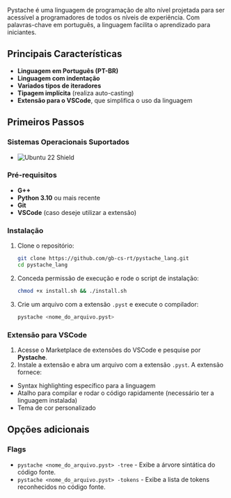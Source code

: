 Pystache é uma linguagem de programação de alto nível projetada para ser acessível a programadores de todos os níveis de experiência. Com palavras-chave em português, a linguagem facilita o aprendizado para iniciantes.

## Principais Características
- **Linguagem em Português (PT-BR)**
- **Linguagem com indentação**
- **Variados tipos de iteradores**
- **Tipagem implícita** (realiza auto-casting)
- **Extensão para o VSCode**, que simplifica o uso da linguagem

## Primeiros Passos

### Sistemas Operacionais Suportados
- ![Ubuntu 22 Shield](https://img.shields.io/badge/Ubuntu-22.04-orange)

### Pré-requisitos
- **G++**
- **Python 3.10** ou mais recente
- **Git**
- **VSCode** (caso deseje utilizar a extensão)

### Instalação
1. Clone o repositório:
   ```bash
   git clone https://github.com/gb-cs-rt/pystache_lang.git
   cd pystache_lang

2. Conceda permissão de execução e rode o script de instalação:
   ```bash
   chmod +x install.sh && ./install.sh

3. Crie um arquivo com a extensão ```.pyst``` e execute o compilador:
   ```bash
   pystache <nome_do_arquivo.pyst>

### Extensão para VSCode
1. Acesse o Marketplace de extensões do VSCode e pesquise por **Pystache**.
2. Instale a extensão e abra um arquivo com a extensão ```.pyst```. A extensão fornece:
- Syntax highlighting específico para a linguagem
- Atalho para compilar e rodar o código rapidamente (necessário ter a linguagem instalada)
- Tema de cor personalizado

## Opções adicionais

### Flags
- ```pystache <nome_do_arquivo.pyst> -tree``` - Exibe a árvore sintática do código fonte.
- ```pystache <nome_do_arquivo.pyst> -tokens``` - Exibe a lista de tokens reconhecidos no código fonte.

